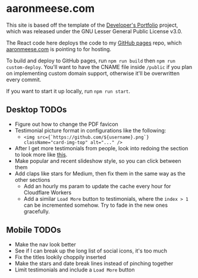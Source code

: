 # aaronmeese.com

This site is based off the template of the [Developer's Portfolio](https://github.com/hashirshoaeb/home)
project, which was released under the GNU Lesser General Public License v3.0.

The React code here deploys the code to my [GitHub pages](https://ajmeese7.github.io) repo,
which [aaronmeese.com](https://aaronmeese.com) is pointing to for hosting.

To build and deploy to GitHub pages, run `npm run build` then `npm run custom-deploy`. You'll want
to have the CNAME file inside `/public` if you plan on implementing custom domain support, otherwise
it'll be overwritten every commit.

If you want to start it up locally, run `npm run start`.

## Desktop TODOs
- Figure out how to change the PDF favicon
- Testimonial picture format in configurations like the following:
  - ```<img src={`https://github.com/${username}.png`} className="card-img-top" alt="..." />```
- After I get more testimonials from people, look into redoing the section to
look more like [this](https://launchschool.com/results).
- Make popular and recent slideshow style, so you can click between them
- Add claps like stars for Medium, then fix them in the same way as the other sections
  - Add an hourly ms param to update the cache every hour for Cloudflare Workers
  - Add a similar `Load More` button to testimonials, where the `index > 1` can be
  incremented somehow. Try to fade in the new ones gracefully.

## Mobile TODOs
- Make the nav look better
- See if I can break up the long list of social icons, it's too much
- Fix the titles lookily choppily inserted
- Make the stars and date break lines instead of pinching together
- Limit testimonials and include a `Load More` button